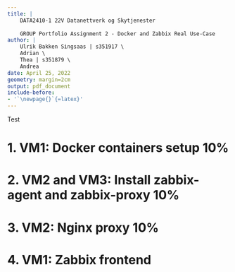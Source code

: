 ```yaml
---
title: |
    DATA2410-1 22V Datanettverk og Skytjenester
    
    GROUP Portfolio Assignment 2 - Docker and Zabbix Real Use-Case
author: | 
    Ulrik Bakken Singsaas | s351917 \
    Adrian \
    Thea | s351879 \
    Andrea
date: April 25, 2022
geometry: margin=2cm
output: pdf_document
include-before:
- '`\newpage{}`{=latex}'
---
```


<!--  command to run: 
pandoc rapport.md -s -o rapport.pdf --pdf-engine=xelatex --variable monofont="SFMono Nerd Font Mono" --toc --highlight-style=tango
 -->

Test

# 1. VM1: Docker containers setup 10%
# 2. VM2 and VM3: Install zabbix-agent and zabbix-proxy 10%
# 3. VM2: Nginx proxy 10%
# 4. VM1: Zabbix frontend 
